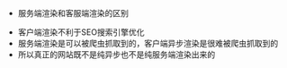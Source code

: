 - 服务端渲染和客服端渲染的区别
+ 客户端渲染不利于SEO搜索引擎优化
+ 服务端渲染是可以被爬虫抓取到的，客户端异步渲染是很难被爬虫抓取到的
+ 所以真正的网站既不是纯异步也不是纯服务端渲染出来的



